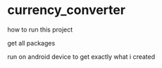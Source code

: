# currency_converter

how to run this project

get all packages

run on android device to get exactly what i created